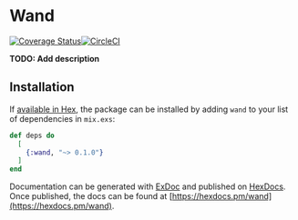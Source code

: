 # Wand
[![Coverage Status](https://coveralls.io/repos/github/AnilRedshift/wand/badge.svg?branch=circle)](https://coveralls.io/github/AnilRedshift/wand?branch=circle)[![CircleCI](https://circleci.com/gh/AnilRedshift/wand.svg?style=svg)](https://circleci.com/gh/AnilRedshift/wand)

**TODO: Add description**

## Installation

If [available in Hex](https://hex.pm/docs/publish), the package can be installed
by adding `wand` to your list of dependencies in `mix.exs`:

```elixir
def deps do
  [
    {:wand, "~> 0.1.0"}
  ]
end
```

Documentation can be generated with [ExDoc](https://github.com/elixir-lang/ex_doc)
and published on [HexDocs](https://hexdocs.pm). Once published, the docs can
be found at [https://hexdocs.pm/wand](https://hexdocs.pm/wand).
